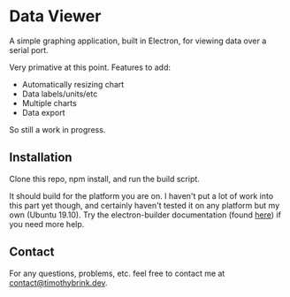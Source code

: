 # Data Viewer

A simple graphing application, built in Electron, for viewing data over a serial port.

Very primative at this point. Features to add:

 - Automatically resizing chart
 - Data labels/units/etc
 - Multiple charts
 - Data export

So still a work in progress.

## Installation

Clone this repo, npm install, and run the build script.

It should build for the platform you are on. I haven't put a lot of work into this part yet though, and certainly haven't tested it on any platform but my own (Ubuntu 19.10). Try the electron-builder documentation (found [here](https://www.electron.build)) if you need more help.

## Contact

For any questions, problems, etc. feel free to contact me at [contact@timothybrink.dev](mailto:contact@timothybrink.dev). 